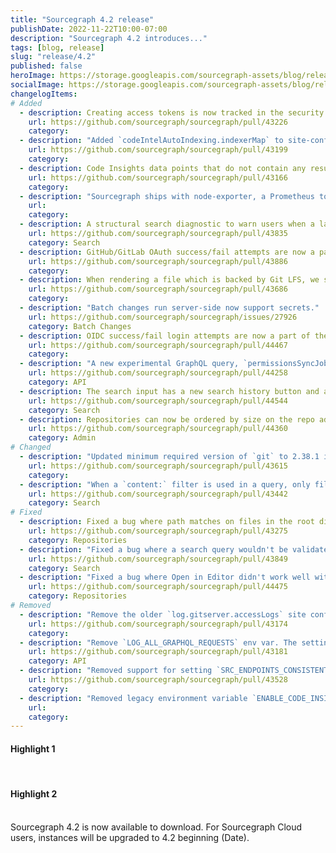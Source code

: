 ```yaml
---
title: "Sourcegraph 4.2 release"
publishDate: 2022-11-22T10:00-07:00
description: "Sourcegraph 4.2 introduces..."
tags: [blog, release]
slug: "release/4.2"
published: false
heroImage: https://storage.googleapis.com/sourcegraph-assets/blog/release-post/4.2/sourcegraph-4-2-hero.png
socialImage: https://storage.googleapis.com/sourcegraph-assets/blog/release-post/4.2/sourcegraph-4-2-hero.png
changelogItems:
# Added
  - description: Creating access tokens is now tracked in the security events.
    url: https://github.com/sourcegraph/sourcegraph/pull/43226
    category: 
  - description: "Added `codeIntelAutoIndexing.indexerMap` to site-config that allows users to update the indexers used when inferring precise code intelligence auto-indexing jobs (without having to overwrite the entire inference scripts). For example, `\"codeIntelAutoIndexing.indexerMap\": {\"go\": \"my.registry/sourcegraph/lsif-go\"}` will casue Go projects to use the specified container (in a alternative Docker registry)."
    url: https://github.com/sourcegraph/sourcegraph/pull/43199
    category: 
  - description: Code Insights data points that do not contain any results will display zero instead of being omitted from the visualization. Only applies to insight data created after 4.2.
    url: https://github.com/sourcegraph/sourcegraph/pull/43166
    category: 
  - description: "Sourcegraph ships with node-exporter, a Prometheus tool that provides hardware / OS metrics that helps Sourcegraph scale your deployment. See your deployment update for more information:"
    url: 
    category: 
  - description: A structural search diagnostic to warn users when a language filter is not set.
    url: https://github.com/sourcegraph/sourcegraph/pull/43835
    category: Search
  - description: GitHub/GitLab OAuth success/fail attempts are now a part of the audit log.
    url: https://github.com/sourcegraph/sourcegraph/pull/43886
    category: 
  - description: When rendering a file which is backed by Git LFS, we show a page informing the file is LFS and linking to the file on the codehost. Previously we rendered the LFS pointer.
    url: https://github.com/sourcegraph/sourcegraph/pull/43686
    category: 
  - description: "Batch changes run server-side now support secrets."
    url: https://github.com/sourcegraph/sourcegraph/issues/27926
    category: Batch Changes
  - description: OIDC success/fail login attempts are now a part of the audit log.
    url: https://github.com/sourcegraph/sourcegraph/pull/44467
    category: 
  - description: "A new experimental GraphQL query, `permissionsSyncJobs`, that lists the states of recently completed permissions sync jobs and the state of each provider. The TTL of entries retrained can be configured with `authz.syncJobsRecordsTTL`. [#44387](https://github.com/sourcegraph/sourcegraph/pull/44387),"
    url: https://github.com/sourcegraph/sourcegraph/pull/44258
    category: API
  - description: The search input has a new search history button and allows cycling through recent searches via up/down arrow keys.
    url: https://github.com/sourcegraph/sourcegraph/pull/44544
    category: Search
  - description: Repositories can now be ordered by size on the repo admin page.
    url: https://github.com/sourcegraph/sourcegraph/pull/44360
    category: Admin
# Changed
  - description: "Updated minimum required version of `git` to 2.38.1 in `gitserver` and `server` Docker image. This addresses: https://github.blog/2022-04-12-git-security-vulnerability-announced/ and https://lore.kernel.org/git/d1d460f6-e70f-b17f-73a5-e56d604dd9d5@github.com/."
    url: https://github.com/sourcegraph/sourcegraph/pull/43615
    category: 
  - description: "When a `content:` filter is used in a query, only file contents will be searched (previously any of file contents, paths, or repos were searched). However, as before, if `type:` is also set, the `content:` filter will search for results of the specified `type:`."
    url: https://github.com/sourcegraph/sourcegraph/pull/43442
    category: Search
# Fixed
  - description: Fixed a bug where path matches on files in the root directory of a repository were not highlighted.
    url: https://github.com/sourcegraph/sourcegraph/pull/43275
    category: Repositories
  - description: "Fixed a bug where a search query wouldn't be validated after the query type has changed."
    url: https://github.com/sourcegraph/sourcegraph/pull/43849
    category: Search
  - description: "Fixed a bug where Open in Editor didn't work well with `\"repositoryPathPattern\" = \"{nameWithOwner}\"`"
    url: https://github.com/sourcegraph/sourcegraph/pull/44475
    category: Repositories
# Removed
  - description: "Remove the older `log.gitserver.accessLogs` site config setting. The setting is succeeded by `log.auditLog.gitserverAccess`."
    url: https://github.com/sourcegraph/sourcegraph/pull/43174
    category: 
  - description: "Remove `LOG_ALL_GRAPHQL_REQUESTS` env var. The setting is succeeded by `log.auditLog.graphQL`."
    url: https://github.com/sourcegraph/sourcegraph/pull/43181
    category: API
  - description: "Removed support for setting `SRC_ENDPOINTS_CONSISTENT_HASH`. This was an environment variable to support the transition to a new consistent hashing scheme introduced in 3.31.0."
    url: https://github.com/sourcegraph/sourcegraph/pull/43528
    category: 
  - description: "Removed legacy environment variable `ENABLE_CODE_INSIGHTS_SETTINGS_STORAGE` used in old versions of Code Insights to fall back to JSON settings based storage. All data was previously migrated in version 3.35 and this is no longer supported."
    url: 
    category: 
---
```


<Badge link="" text="Feature Name" color="blue" size="small" />

#### Highlight 1

<br />
<Badge link="" text="Feature name" color="cerise" size="small" />

#### Highlight 2

<br />
Sourcegraph 4.2 is now available to download. For Sourcegraph Cloud users, instances will be upgraded to 4.2 beginning (Date).
